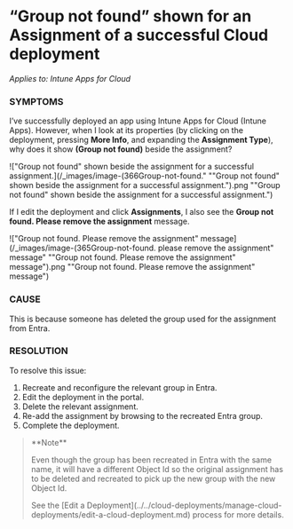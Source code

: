 # “Group not found” shown for an Assignment of a successful Cloud deployment

_Applies to: Intune Apps for Cloud_

### SYMPTOMS

I’ve successfully deployed an app using Intune Apps for Cloud (Intune Apps). However, when I look at its properties (by clicking on the deployment, pressing **More Info**, and expanding the **Assignment Type**), why does it show **(Group not found)** beside the assignment?

!["Group not found" shown beside the assignment for a successful assignment.](/_images/image-(366Group-not-found." "\"Group not found\" shown beside the assignment for a successful assignment.").png "&#x22;Group not found&#x22; shown beside the assignment for a successful assignment.")

If I edit the deployment and click **Assignments**, I also see the **Group not found. Please remove the assignment** message.

!["Group not found. Please remove the assignment" message](/_images/image-(365Group-not-found. please remove the assignment\" message" "\"Group not found. Please remove the assignment\" message").png "&#x22;Group not found. Please remove the assignment&#x22; message")

### CAUSE

This is because someone has deleted the group used for the assignment from Entra.

### RESOLUTION

To resolve this issue:

1. Recreate and reconfigure the relevant group in Entra.
2. Edit the deployment in the portal.
3. Delete the relevant assignment.
4. Re-add the assignment by browsing to the recreated Entra group.
5. Complete the deployment.

<blockquote class="wp-block-quote">
<p>**Note**</p>
<p>Even though the group has been recreated in Entra with the same name, it will have a different Object Id so the original assignment has to be deleted and recreated to pick up the new group with the new Object Id.</p>
<p>See the [Edit a Deployment](../../cloud-deployments/manage-cloud-deployments/edit-a-cloud-deployment.md) process for more details.</p>
</blockquote>